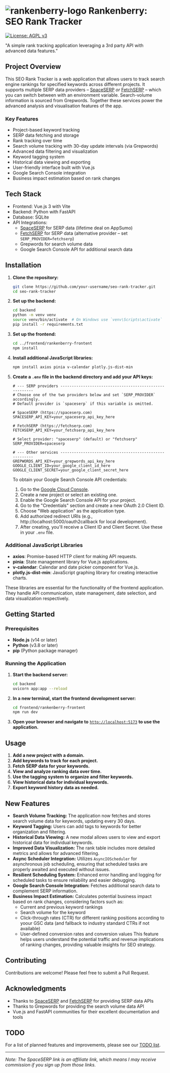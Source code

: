 # ![rankenberry-logo](https://github.com/user-attachments/assets/7222a62b-52e2-4474-afa7-653362a0dfa1) Rankenberry: SEO Rank Tracker

[![License: AGPL v3](https://img.shields.io/badge/License-AGPL%20v3-blue.svg)](https://www.gnu.org/licenses/agpl-3.0)

"A simple rank tracking application leveraging a 3rd party API with advanced data features."

## Project Overview

This SEO Rank Tracker is a web application that allows users to track search engine rankings for specified keywords across different projects. It supports multiple SERP data providers – [SpaceSERP](https://appsumo.8odi.net/nLaMra) *or* [FetchSERP](https://fetchserp.com) – which you can switch between with an environment variable. Search-volume information is sourced from Grepwords. Together these services power the advanced analysis and visualisation features of the app.

### Key Features

- Project-based keyword tracking
- SERP data fetching and storage
- Rank tracking over time
- Search volume tracking with 30-day update intervals (via Grepwords)
- Advanced data filtering and visualization
- Keyword tagging system
- Historical data viewing and exporting
- User-friendly interface built with Vue.js
- Google Search Console integration
- Business impact estimation based on rank changes

## Tech Stack

- Frontend: Vue.js 3 with Vite
- Backend: Python with FastAPI
- Database: SQLite
- API Integrations: 
  - [SpaceSERP](https://appsumo.8odi.net/nLaMra) for SERP data (lifetime deal on AppSumo)
  - [FetchSERP](https://fetchserp.com) for SERP data (alternative provider – set `SERP_PROVIDER=fetchserp`)
  - Grepwords for search volume data
  - Google Search Console API for additional search data

## Installation

1. **Clone the repository:**
   ```bash
   git clone https://github.com/your-username/seo-rank-tracker.git
   cd seo-rank-tracker
   ```

2. **Set up the backend:**
   ```bash
   cd backend
   python -m venv venv
   source venv/bin/activate  # On Windows use `venv\Scripts\activate`
   pip install -r requirements.txt
   ```

3. **Set up the frontend:**
   ```bash
   cd ../frontend/rankenberry-frontent
   npm install
   ```

4. **Install additional JavaScript libraries:**
   ```bash
   npm install axios pinia v-calendar plotly.js-dist-min
   ```

5. **Create a `.env` file in the backend directory and add your API keys:**
   ```env
   # --- SERP providers -------------------------------------------------------
   # Choose one of the two providers below and set `SERP_PROVIDER` accordingly.
   # Default provider is `spaceserp` if this variable is omitted.

   # SpaceSERP (https://spaceserp.com)
   SPACESERP_API_KEY=your_spaceserp_api_key_here

   # FetchSERP (https://fetchserp.com)
   FETCHSERP_API_KEY=your_fetchserp_api_key_here

   # Select provider: "spaceserp" (default) or "fetchserp"
   SERP_PROVIDER=spaceserp

   # --- Other services -------------------------------------------------------
   GREPWORDS_API_KEY=your_grepwords_api_key_here
   GOOGLE_CLIENT_ID=your_google_client_id_here
   GOOGLE_CLIENT_SECRET=your_google_client_secret_here
   ```

   To obtain your Google Search Console API credentials:
   1. Go to the [Google Cloud Console](https://console.cloud.google.com/).
   2. Create a new project or select an existing one.
   3. Enable the Google Search Console API for your project.
   4. Go to the "Credentials" section and create a new OAuth 2.0 Client ID.
   5. Choose "Web application" as the application type.
   6. Add authorized redirect URIs (e.g., http://localhost:5000/oauth2callback for local development).
   7. After creating, you'll receive a Client ID and Client Secret. Use these in your `.env` file.

### Additional JavaScript Libraries

- **axios**: Promise-based HTTP client for making API requests.
- **pinia**: State management library for Vue.js applications.
- **v-calendar**: Calendar and date picker component for Vue.js.
- **plotly.js-dist-min**: JavaScript graphing library for creating interactive charts.

These libraries are essential for the functionality of the frontend application. They handle API communication, state management, date selection, and data visualization respectively.

## Getting Started

### Prerequisites

- **Node.js** (v14 or later)
- **Python** (v3.8 or later)
- **pip** (Python package manager)

### Running the Application

1. **Start the backend server:**
   ```bash
   cd backend
   uvicorn app:app --reload
   ```

2. **In a new terminal, start the frontend development server:**
   ```bash
   cd frontend/rankenberry-frontent
   npm run dev
   ```

3. **Open your browser and navigate to** [`http://localhost:5173`](http://localhost:5173) **to use the application.**

## Usage

1. **Add a new project with a domain.**
2. **Add keywords to track for each project.**
3. **Fetch SERP data for your keywords.**
4. **View and analyze ranking data over time.**
5. **Use the tagging system to organize and filter keywords.**
6. **View historical data for individual keywords.**
7. **Export keyword history data as needed.**

## New Features

- **Search Volume Tracking:** The application now fetches and stores search volume data for keywords, updating every 30 days.
- **Keyword Tagging:** Users can add tags to keywords for better organization and filtering.
- **Historical Data Viewing:** A new modal allows users to view and export historical data for individual keywords.
- **Improved Data Visualization:** The rank table includes more detailed metrics and allows for advanced filtering.
- **Async Scheduler Integration:** Utilizes `AsyncIOScheduler` for asynchronous job scheduling, ensuring that scheduled tasks are properly awaited and executed without issues.
- **Resilient Scheduling System:** Enhanced error handling and logging for scheduled tasks to ensure reliability and easier debugging.
- **Google Search Console Integration:** Fetches additional search data to complement SERP information.
- **Business Impact Estimation:** Calculates potential business impact based on rank changes, considering factors such as:
  - Current and previous keyword rankings
  - Search volume for the keyword
  - Click-through rates (CTR) for different ranking positions according to yoour GSC data (and fallback to industry standard CTRs if not available)
  - User-defined conversion rates and conversion values
  This feature helps users understand the potential traffic and revenue implications of ranking changes, providing valuable insights for SEO strategy.

## Contributing

Contributions are welcome! Please feel free to submit a Pull Request.

## Acknowledgments

- Thanks to [SpaceSERP](https://appsumo.8odi.net/nLaMra) and [FetchSERP](https://fetchserp.com) for providing SERP data APIs
- Thanks to Grepwords for providing the search volume data API
- Vue.js and FastAPI communities for their excellent documentation and tools

## TODO

For a list of planned features and improvements, please see our [TODO list](https://github.com/pshapiro/rankenberry/blob/main/TODO.md).

---

*Note: The SpaceSERP link is an affiliate link, which means I may receive commission if you sign up from those links.*